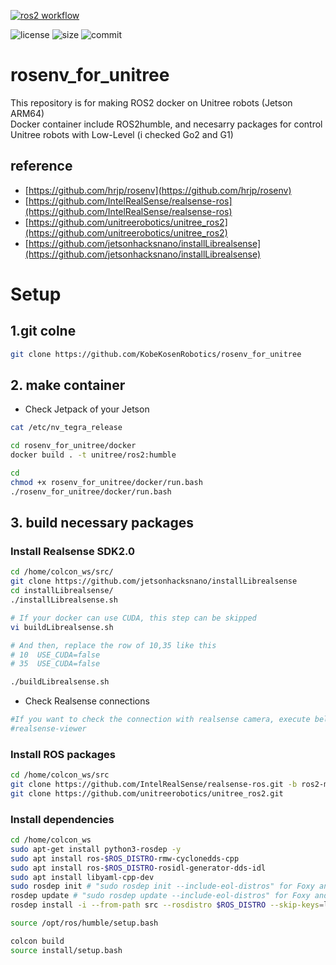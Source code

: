[![ros2 workflow](https://github.com/hrjp/rosenv/actions/workflows/ros2-humble-image-build.yml/badge.svg)](https://hub.docker.com/repository/docker/hrjp/ros2)

![license](https://img.shields.io/github/license/KobeKosenRobotics/rosenv_for_unitree)
![size](https://img.shields.io/github/repo-size/KobeKosenRobotics/rosenv_for_unitree)
![commit](https://img.shields.io/github/last-commit/KobeKosenRobotics/rosenv_for_unitree/main)

# rosenv_for_unitree
This repository is for making ROS2 docker on Unitree robots (Jetson ARM64)  
Docker container include ROS2humble, and necesarry packages for control Unitree robots with Low-Level (i checked Go2 and G1)
## reference
- [https://github.com/hrjp/rosenv](https://github.com/hrjp/rosenv)
- [https://github.com/IntelRealSense/realsense-ros](https://github.com/IntelRealSense/realsense-ros)
- [https://github.com/unitreerobotics/unitree_ros2](https://github.com/unitreerobotics/unitree_ros2)
- [https://github.com/jetsonhacksnano/installLibrealsense](https://github.com/jetsonhacksnano/installLibrealsense)

# Setup
## 1.git colne 
```bash
git clone https://github.com/KobeKosenRobotics/rosenv_for_unitree
```

## 2. make container
- Check Jetpack of your Jetson
```bash
cat /etc/nv_tegra_release
```
```bash
cd rosenv_for_unitree/docker
docker build . -t unitree/ros2:humble
```
```bash
cd
chmod +x rosenv_for_unitree/docker/run.bash
./rosenv_for_unitree/docker/run.bash
```

## 3. build necessary packages
### Install Realsense SDK2.0
```bash
cd /home/colcon_ws/src/
git clone https://github.com/jetsonhacksnano/installLibrealsense
cd installLibrealsense/
./installLibrealsense.sh
``` 
```bash
# If your docker can use CUDA, this step can be skipped 
vi buildLibrealsense.sh
```
```bash
# And then, replace the row of 10,35 like this 
# 10  USE_CUDA=false
# 35  USE_CUDA=false
```
```bash
./buildLibrealsense.sh
```
- Check Realsense connections
```bash
#If you want to check the connection with realsense camera, execute below
#realsense-viewer
```
### Install ROS packages
```bash
cd /home/colcon_ws/src
git clone https://github.com/IntelRealSense/realsense-ros.git -b ros2-master
git clone https://github.com/unitreerobotics/unitree_ros2.git
```
### Install dependencies
```bash
cd /home/colcon_ws
sudo apt-get install python3-rosdep -y
sudo apt install ros-$ROS_DISTRO-rmw-cyclonedds-cpp
sudo apt install ros-$ROS_DISTRO-rosidl-generator-dds-idl
sudo apt install libyaml-cpp-dev
sudo rosdep init # "sudo rosdep init --include-eol-distros" for Foxy and earlier
rosdep update # "sudo rosdep update --include-eol-distros" for Foxy and earlier
rosdep install -i --from-path src --rosdistro $ROS_DISTRO --skip-keys=librealsense2 -y
```
```bash
source /opt/ros/humble/setup.bash
```
```bash
colcon build
source install/setup.bash
```

